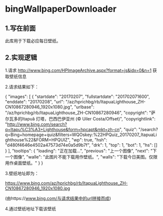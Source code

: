 # bingWallpaperDownloader

## 1.写在前面

此库用于下载必应每日壁纸。

## 2.实现逻辑

1.请求 http://www.bing.com/HPImageArchive.aspx?format=js&idx=0&n=1 获取壁纸信息

2.请求结果如下：

{
  "images": [
    {
      "startdate": "20170207",
      "fullstartdate": "201702071600",
      "enddate": "20170208",
      "url": "/az/hprichbg/rb/ItapuaLighthouse_ZH-CN10867280946_1920x1080.jpg",
      "urlbase": "/az/hprichbg/rb/ItapuaLighthouse_ZH-CN10867280946",
      "copyright": "萨尔瓦多的Itapuã 灯塔，巴西巴伊亚州 (© Uiler Costa/Offset)",
      "copyrightlink": "http://www.bing.com/search?q=Itapu%C3%A3+Lighthouse&form=hpcapt&mkt=zh-cn",
      "quiz": "/search?q=Bing+homepage+quiz&filters=WQOskey:%22HPQuiz_20170207_ItapuaLighthouse%22&FORM=HPQUIZ",
      "wp": true,
      "hsh": "d480f4646e4502a47573d74e0a5d9b7f",
      "drk": 1,
      "top": 1,
      "bot": 1,
      "hs": []
    }
  ],
  "tooltips": {
    "loading": "正在加载...",
    "previous": "上一个图像",
    "next": "下一个图像",
    "walle": "此图片不能下载用作壁纸。",
    "walls": "下载今日美图。仅限用作桌面壁纸。"
  }
}

3.壁纸地址即为：

https://www.bing.com/az/hprichbg/rb/ItapuaLighthouse_ZH-CN10867280946_1920x1080.jpg

(由https://www.bing.com/与请求结果中的url拼接而成)


4.通过壁纸地址下载该壁纸

